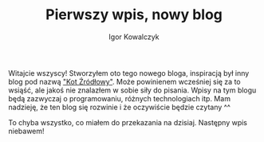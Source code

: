 ﻿---
layout: post
title: "Pierwszy wpis, nowy blog"
author: "Igor Kowalczyk"
categories: offtop
comments: true
---

Witajcie wszyscy! Stworzyłem oto tego nowego bloga, inspiracją był inny blog pod nazwą ["Kot Źródłowy"](https://kot-zrodlowy.pl/). Może powinienem wcześniej się za to wsiąść, ale jakoś nie znalazłem w sobie siły do pisania.
Wpisy na tym blogu będą zazwyczaj o programowaniu, różnych technologiach itp. Mam nadzieję, że ten blog się rozwinie i że oczywiście będzie czytany ^^

To chyba wszystko, co miałem do przekazania na dzisiaj. Następny wpis niebawem!